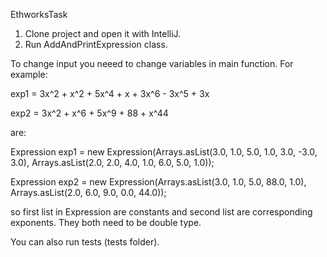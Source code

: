EthworksTask

1. Clone project and open it with IntelliJ.
2. Run AddAndPrintExpression class.

To change input you neeed to change variables in main function. 
For example:

exp1 = 3x^2 + x^2 + 5x^4 + x + 3x^6 - 3x^5 + 3x

exp2 = 3x^2 + x^6 + 5x^9 + 88 + x^44

are:

Expression exp1 = new Expression(Arrays.asList(3.0, 1.0, 5.0, 1.0, 3.0, -3.0, 3.0), Arrays.asList(2.0, 2.0, 4.0, 1.0, 6.0, 5.0, 1.0));

Expression exp2 = new Expression(Arrays.asList(3.0, 1.0, 5.0, 88.0, 1.0), Arrays.asList(2.0, 6.0, 9.0, 0.0, 44.0));

so first list in Expression are constants and second list are corresponding exponents. They both need to be double type.

You can also run tests (tests folder).
